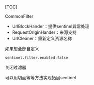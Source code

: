 [TOC]

CommonFilter
+ UrlBlockHander：提供sentinel异常处理
+ RequestOriginHander：来源支持
+ UrlCleaner：重新定义资源名称

如果想全部自定义
```
sentinel.filter.enabled:false
```
关闭过滤器

可以用切面等等方法实现拓展sentinel